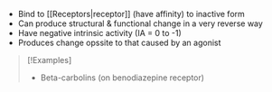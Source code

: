 - Bind to [[Receptors|receptor]] (have affinity) to inactive form
- Can produce structural & functional change in a very reverse way
- Have negative intrinsic activity (IA = 0 to -1)
- Produces change opssite to that caused by an agonist
>[!Examples]
>- Beta-carbolins (on benodiazepine receptor)